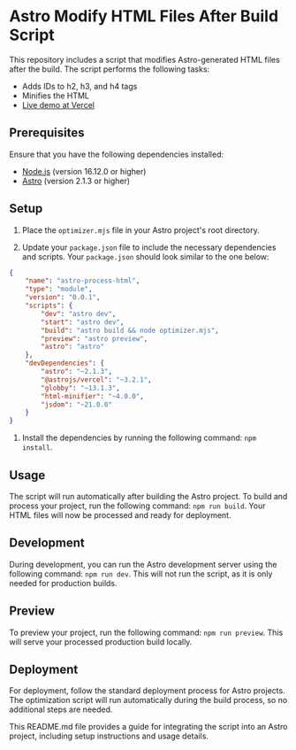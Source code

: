 # Astro Modify HTML Files After Build Script

This repository includes a script that modifies Astro-generated HTML files after the build. The script performs the following tasks:

- Adds IDs to h2, h3, and h4 tags
- Minifies the HTML
- [Live demo at Vercel](https://astro-process-html.vercel.app/)

## Prerequisites

Ensure that you have the following dependencies installed:

- [Node.js](https://nodejs.org/) (version 16.12.0 or higher)
- [Astro](https://astro.build/) (version 2.1.3 or higher)

## Setup

1. Place the `optimizer.mjs` file in your Astro project's root directory.

2. Update your `package.json` file to include the necessary dependencies and scripts. Your `package.json` should look similar to the one below:

```json
{
	"name": "astro-process-html",
	"type": "module",
	"version": "0.0.1",
	"scripts": {
		"dev": "astro dev",
		"start": "astro dev",
		"build": "astro build && node optimizer.mjs",
		"preview": "astro preview",
		"astro": "astro"
	},
	"devDependencies": {
		"astro": "~2.1.3",
		"@astrojs/vercel": "~3.2.1",
		"globby": "~13.1.3",
		"html-minifier": "~4.0.0",
		"jsdom": "~21.0.0"
	}
}
```

1. Install the dependencies by running the following command: `npm install`.

## Usage

The script will run automatically after building the Astro project. To build and process your project, run the following command: `npm run build`. Your HTML files will now be processed and ready for deployment.

## Development

During development, you can run the Astro development server using the following command: `npm run dev`. This will not run the script, as it is only needed for production builds.

## Preview

To preview your project, run the following command: `npm run preview`. This will serve your processed production build locally.

## Deployment

For deployment, follow the standard deployment process for Astro projects. The optimization script will run automatically during the build process, so no additional steps are needed.

This README.md file provides a guide for integrating the script into an Astro project, including setup instructions and usage details.
